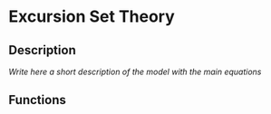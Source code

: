 # Excursion Set Theory

## Description

_Write here a short description of the model with the main equations_

## Functions
